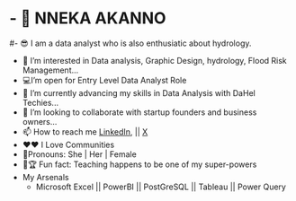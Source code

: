 # - 👋 NNEKA AKANNO

#- 😎 I am a data analyst who is also enthusiatic about hydrology.
- 👀 I’m interested in Data analysis, Graphic Design, hydrology, Flood Risk Management...
- 💻I’m open for Entry Level Data Analyst Role 
- 🌱 I’m currently advancing my skills in Data Analysis with DaHel Techies...
- 💞️ I’m looking to collaborate with startup founders and business owners...
- 📫 How to reach me [LinkedIn](https://www.linkedin.com/in/nneka-akanno?utm_source=share&utm_campaign=share_via&utm_content=profile&utm_medium=android_app), || [X](https://twitter.com/MarieSabestine)
- ❤❤ I Love Communities
- 👗Pronouns: She | Her | Female
- 🥇🏆 Fun fact: Teaching happens to be one of my super-powers
- My Arsenals
  - Microsoft Excel || PowerBI || PostGreSQL || Tableau || Power Query
<!---
MarySabestine/MarySabestine is a ✨ special ✨ repository because its `README.md` (this file) appears on your GitHub profile.
You can click the Preview link to take a look at your changes.
--->
